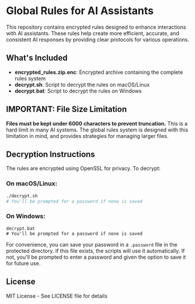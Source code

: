 # Global Rules for AI Assistants

This repository contains encrypted rules designed to enhance interactions with AI assistants. These rules help create more efficient, accurate, and consistent AI responses by providing clear protocols for various operations.

## What's Included

- **encrypted_rules.zip.enc**: Encrypted archive containing the complete rules system
- **decrypt.sh**: Script to decrypt the rules on macOS/Linux
- **decrypt.bat**: Script to decrypt the rules on Windows

## IMPORTANT: File Size Limitation

**Files must be kept under 6000 characters to prevent truncation.** This is a hard limit in many AI systems. The global rules system is designed with this limitation in mind, and provides strategies for managing larger files.

## Decryption Instructions

The rules are encrypted using OpenSSL for privacy. To decrypt:

### On macOS/Linux:
```bash
./decrypt.sh
# You'll be prompted for a password if none is saved
```

### On Windows:
```batch
decrypt.bat
# You'll be prompted for a password if none is saved
```

For convenience, you can save your password in a `.password` file in the protected directory. If this file exists, the scripts will use it automatically. If not, you'll be prompted to enter a password and given the option to save it for future use.

## License

MIT License - See LICENSE file for details
